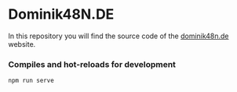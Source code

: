 # Dominik48N.DE
In this repository you will find the source code of the [dominik48n.de](https://dominik48n.de) website.

### Compiles and hot-reloads for development
```
npm run serve
```
